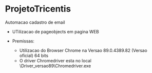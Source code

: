 # ProjetoTricentis
Automacao cadastro de email

- UTilizacao de pageobjects em pagina WEB

- Premissas:
	- Utilizacao do Browser Chrome na Versao 89.0.4389.82 (Versao oficial) 64 bits
	- O driver Chromedriver esta no local \\Driver_versao89\\Chromedriver.exe
